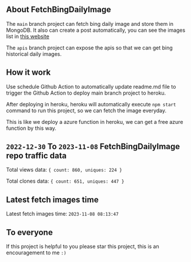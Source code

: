 ## About FetchBingDailyImage

The `main` branch project can fetch bing daily image and store them in MongoDB.
It also can create a post automatically, you can see the images list in [this website](https://oursalbum.netlify.app)

The `apis` branch project can expose the apis so that we can get bing historical daily images.

## How it work

Use schedule Github Action to automatically update readme.md file to trigger the Github Action to deploy main branch project to heroku.

After deploying in heroku, heroku will automatically execute `npm start` command to run this project, so we can fetch the image everyday.

This is like we deploy a azure function in heroku, we can get a free azure function by this way.

## `2022-12-30` To `2023-11-08` FetchBingDailyImage repo traffic data

Total views data: `{ count: 860, uniques: 224 }`

Total clones data: `{ count: 651, uniques: 447 }`

## Latest fetch images time

Latest fetch images time: `2023-11-08 08:13:47`

## To everyone

If this project is helpful to you please star this project, this is an encouragement to me `:)`



